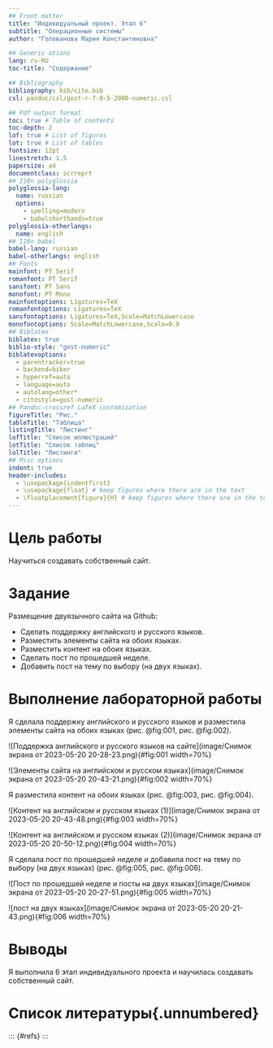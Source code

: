 ```yaml
---
## Front matter
title: "Индивидуальный проект. Этап 6"
subtitle: "Операционные системы"
author: "Голованова Мария Константиновна"

## Generic otions
lang: ru-RU
toc-title: "Содержание"

## Bibliography
bibliography: bib/cite.bib
csl: pandoc/csl/gost-r-7-0-5-2008-numeric.csl

## Pdf output format
toc: true # Table of contents
toc-depth: 2
lof: true # List of figures
lot: true # List of tables
fontsize: 12pt
linestretch: 1.5
papersize: a4
documentclass: scrreprt
## I18n polyglossia
polyglossia-lang:
  name: russian
  options:
	- spelling=modern
	- babelshorthands=true
polyglossia-otherlangs:
  name: english
## I18n babel
babel-lang: russian
babel-otherlangs: english
## Fonts
mainfont: PT Serif
romanfont: PT Serif
sansfont: PT Sans
monofont: PT Mono
mainfontoptions: Ligatures=TeX
romanfontoptions: Ligatures=TeX
sansfontoptions: Ligatures=TeX,Scale=MatchLowercase
monofontoptions: Scale=MatchLowercase,Scale=0.9
## Biblatex
biblatex: true
biblio-style: "gost-numeric"
biblatexoptions:
  - parentracker=true
  - backend=biber
  - hyperref=auto
  - language=auto
  - autolang=other*
  - citestyle=gost-numeric
## Pandoc-crossref LaTeX customization
figureTitle: "Рис."
tableTitle: "Таблица"
listingTitle: "Листинг"
lofTitle: "Список иллюстраций"
lotTitle: "Список таблиц"
lolTitle: "Листинги"
## Misc options
indent: true
header-includes:
  - \usepackage{indentfirst}
  - \usepackage{float} # keep figures where there are in the text
  - \floatplacement{figure}{H} # keep figures where there are in the text
---
```


# Цель работы

Научиться создавать собственный сайт.

# Задание

Размещение двуязычного сайта на Github:

* Сделать поддержку английского и русского языков.
* Разместить элементы сайта на обоих языках.
* Разместить контент на обоих языках.
* Сделать пост по прошедшей неделе.
* Добавить пост на тему по выбору (на двух языках).


# Выполнение лабораторной работы

Я сделала поддержку английского и русского языков и разместила элементы сайта на обоих языках (рис. @fig:001, рис. @fig:002).

![Поддержка английского и русского языков на сайте](image/Снимок экрана от 2023-05-20 20-28-23.png){#fig:001 width=70%}

![Элементы сайта на английском и русском языках](image/Снимок экрана от 2023-05-20 20-43-21.png){#fig:002 width=70%}


Я разместила контент на обоих языках (рис. @fig:003, рис. @fig:004).

![Контент на английском и русском языках (1)](image/Снимок экрана от 2023-05-20 20-43-48.png){#fig:003 width=70%}

![Контент на английском и русском языках (2)](image/Снимок экрана от 2023-05-20 20-50-12.png){#fig:004 width=70%}

Я сделала пост по прошедшей неделе и добавила пост на тему по выбору (на двух языках) (рис. @fig:005, рис. @fig:006).

![Пост по прошедшей неделе и посты на двух языках](image/Снимок экрана от 2023-05-20 20-27-51.png){#fig:005 width=70%}

![пост на двух языках](image/Снимок экрана от 2023-05-20 20-21-43.png){#fig:006 width=70%}

# Выводы

Я выполнила 6 этап индивидуального проекта и научилась создавать собственный сайт.

# Список литературы{.unnumbered}

::: {#refs}
:::
